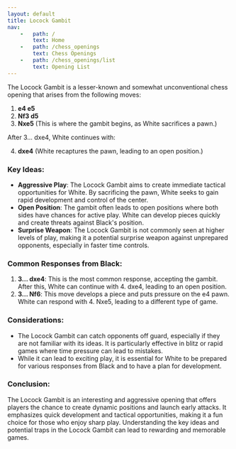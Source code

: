 ```yaml
---
layout: default
title: Locock Gambit
nav:
    -   path: /
        text: Home
    -   path: /chess_openings
        text: Chess Openings
    -   path: /chess_openings/list
        text: Opening List
---
```


The Locock Gambit is a lesser-known and somewhat unconventional chess opening that arises from the following moves:

1. **e4 e5**
2. **Nf3 d5**
3. **Nxe5** (This is where the gambit begins, as White sacrifices a pawn.)

After 3... dxe4, White continues with:

4. **dxe4** (White recaptures the pawn, leading to an open position.)

### Key Ideas:

- **Aggressive Play**: The Locock Gambit aims to create immediate tactical opportunities for White. By sacrificing the pawn, White seeks to gain rapid development and control of the center.
- **Open Position**: The gambit often leads to open positions where both sides have chances for active play. White can develop pieces quickly and create threats against Black's position.
- **Surprise Weapon**: The Locock Gambit is not commonly seen at higher levels of play, making it a potential surprise weapon against unprepared opponents, especially in faster time controls.

### Common Responses from Black:

1. **3... dxe4**: This is the most common response, accepting the gambit. After this, White can continue with 4. dxe4, leading to an open position.
2. **3... Nf6**: This move develops a piece and puts pressure on the e4 pawn. White can respond with 4. Nxe5, leading to a different type of game.

### Considerations:

- The Locock Gambit can catch opponents off guard, especially if they are not familiar with its ideas. It is particularly effective in blitz or rapid games where time pressure can lead to mistakes.
- While it can lead to exciting play, it is essential for White to be prepared for various responses from Black and to have a plan for development.

### Conclusion:

The Locock Gambit is an interesting and aggressive opening that offers players the chance to create dynamic positions and launch early attacks. It emphasizes quick development and tactical opportunities, making it a fun choice for those who enjoy sharp play. Understanding the key ideas and potential traps in the Locock Gambit can lead to rewarding and memorable games.